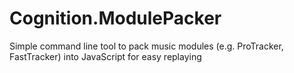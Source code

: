 # Cognition.ModulePacker
Simple command line tool to pack music modules (e.g. ProTracker, FastTracker) into JavaScript for easy replaying

